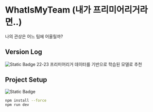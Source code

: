 # WhatIsMyTeam (내가 프리미어리거라면..)

나의 관상은 어느 팀에 어울릴까?

## Version Log

![Static Badge](<https://img.shields.io/badge/what_is_my_team-v1.0.0-rgb(0,0,0)>)
22-23 프리미어리거 데이터를 기반으로 학습된 모델로 추천

## Project Setup

![Static Badge](https://img.shields.io/badge/vue-3.2.45-blue)

```sh
npm install --force
npm run dev
```
